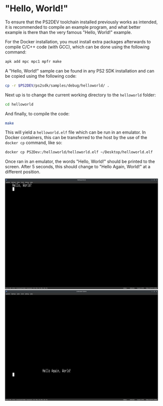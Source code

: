 # "Hello, World!"
To ensure that the PS2DEV toolchain installed previously works as intended,
it is recommended to compile an example program, and what better
example is there than the very famous "Hello, World!" example.

For the Docker installation, you must install extra packages afterwards
to compile C/C++ code (with GCC), which can be done using the following command:
```bash
apk add mpc mpc1 mpfr make
```

A "Hello, World!" sample can be found in any PS2 SDK installation and can be copied using the following code:
```bash
cp -r $PS2DEV/ps2sdk/samples/debug/helloworld/ .
```

Next up is to change the current working directory to the `helloworld` folder:
```bash
cd helloworld
```

And finally, to compile the code:
```bash
make
```
This will yield a `helloworld.elf` file which can be run in an emulator.
In Docker containers, this can be transferred to the host by the use of
the `docker cp` command, like so:
```bash
docker cp PS2Dev:/helloworld/helloworld.elf ~/Desktop/helloworld.elf
```

Once ran in an emulator, the words "Hello, World!" should be printed to
the screen. After 5 seconds, this should change to "Hello Again, World!"
at a different position.

![Hello, World](../assets/hello_world.png)
![Hello Again, World](../assets/hello_again_world.png)